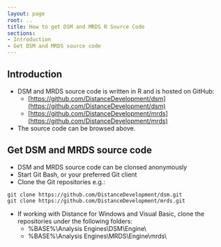 ```yaml
---
layout: page
root: ..
title: How to get DSM and MRDS R Source Code
sections:
- Introduction
- Get DSM and MRDS source code
---
```


## Introduction

* DSM and MRDS source code is written in R and is hosted on GitHub:
  - [https://github.com/DistanceDevelopment/dsm](https://github.com/DistanceDevelopment/dsm)
  - [https://github.com/DistanceDevelopment/mrds](https://github.com/DistanceDevelopment/mrds)
* The source code can be browsed above.

## Get DSM and MRDS source code

* DSM and MRDS source code can be clonsed anonymously
* Start Git Bash, or your preferred Git client
* Clone the Git repositories e.g.:

<p/>

    git clone https://github.com/DistanceDevelopment/dsm.git
    git clone https://github.com/DistanceDevelopment/mrds.git

* If working with Distance for Windows and Visual Basic, clone the repositories under the following folders:
  - %BASE%\Analysis Engines\DSM\Engine\
  - %BASE%\Analysis Engines\MRDS\Engine\mrds\

